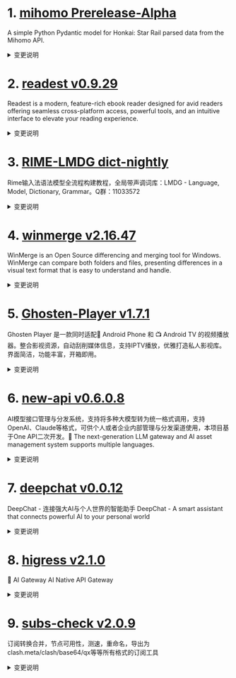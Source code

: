 
# 1. [mihomo Prerelease-Alpha](https://github.com/MetaCubeX/mihomo/releases/tag/Prerelease-Alpha)  
A simple Python Pydantic model for Honkai: Star Rail parsed data from the Mihomo API.
<details>
<summary>变更说明</summary>

Release created at  Fri Apr  4 12:00:15 CST 2025
Synchronize Alpha branch code updates, keeping only the latest version
<br>
[我应该下载哪个文件? / Which file should I download?](https://github.com/MetaCubeX/mihomo/wiki/FAQ)
[二进制文件筛选 / Binary file selector](https://metacubex.github.io/Meta-Docs/startup/#_1)
[查看文档 / Docs](https://metacubex.github.io/Meta-Docs/)
  

</details>

# 2. [readest v0.9.29](https://github.com/readest/readest/releases/tag/v0.9.29)  
Readest is a modern, feature-rich ebook reader designed for avid readers offering seamless cross-platform access, powerful tools, and an intuitive interface to elevate your reading experience.
<details>
<summary>变更说明</summary>

## Release Highlight
* Improved Login on Android without needing to rely on external Chrome browser
* Local large book files now load more efficiently on Android
* Balanced the load of online service between different types of users to keep things running smoothly for everyone

## What's Changed
* fix: soft keyboard in custom css textarea, closes  and closes  by @chrox in https://github.com/readest/readest/pull/766
* fix: only replace quote punctuations for vertical layout, closes  by @chrox in https://github.com/readest/readest/pull/767
* fix: store the filepath for transient import, closes  by @chrox in https://github.com/readest/readest/pull/768
* fix: head bar may hide login buttons in auth page by @chrox in https://github.com/readest/readest/pull/769
......  

</details>

# 3. [RIME-LMDG dict-nightly](https://github.com/amzxyz/RIME-LMDG/releases/tag/dict-nightly)  
Rime输入法语法模型全流程构建教程，全局带声调词库：LMDG - Language, Model, Dictionary, Grammar。Q群：11033572
<details>
<summary>变更说明</summary>

- `cn_dicts.zip`：最新的中文词库文件。
  

</details>

# 4. [winmerge v2.16.47](https://github.com/WinMerge/winmerge/releases/tag/v2.16.47)  
WinMerge is an Open Source differencing and merging tool for Windows. WinMerge can compare both folders and files, presenting differences in a visual text format that is easy to understand and handle.
<details>
<summary>变更说明</summary>

![GitHub Releases (by Release)](https://img.shields.io/github/downloads/WinMerge/winmerge/v2.16.47/total)
#
# WinMerge 2.16.47 Beta Release Notes

- [About This Release](#about-this-release)
- [What Is New in 2.16.47 beta?](#what-is-new-in-21647-beta)
- [Known issues](#known-issues)

March 2025
#
......  

</details>

# 5. [Ghosten-Player v1.7.1](https://github.com/GhostenEditor/Ghosten-Player/releases/tag/v1.7.1)  
Ghosten Player 是一款同时适配📱 Android Phone 和 📺 Android TV 的视频播放器。整合影视资源，自动刮削媒体信息，支持IPTV播放，优雅打造私人影视库。 界面简洁，功能丰富，开箱即用。
<details>
<summary>变更说明</summary>

## 🐞 Bug Fixed
1. TV端的文本输入框点击返回键后无法再次调出软键盘
2. Emby电视剧的查询错误导致电视剧首页空白

## What's Changed
* Releases/v1.7.1 by @GhostenEditor in https://github.com/GhostenEditor/Ghosten-Player/pull/99


**Full Changelog**: https://github.com/GhostenEditor/Ghosten-Player/compare/v1.7.0...v1.7.1  

</details>

# 6. [new-api v0.6.0.8](https://github.com/Calcium-Ion/new-api/releases/tag/v0.6.0.8)  
AI模型接口管理与分发系统，支持将多种大模型转为统一格式调用，支持OpenAI、Claude等格式，可供个人或者企业内部管理与分发渠道使用，本项目基于One API二次开发。🍥 The next-generation LLM gateway and AI asset management system supports multiple languages.
<details>
<summary>变更说明</summary>

feat: Enhance ModelSettingsVisualEditor with pricing modes and improved model management features

**Full Changelog**: https://github.com/Calcium-Ion/new-api/compare/v0.6.0.7...v0.6.0.8  

</details>

# 7. [deepchat v0.0.12](https://github.com/ThinkInAIXYZ/deepchat/releases/tag/v0.0.12)  
DeepChat - 连接强大AI与个人世界的智能助手 DeepChat - A smart assistant that connects powerful AI to your personal world
<details>
<summary>变更说明</summary>

## 🚀 DeepChat 0.0.12 正式发布 | 重新定义你的 AI 对话体验！
—— 更强大，更灵活，更智能，开启高效沟通新高度 🌟

✨ 本次主要更新内容 ✨

- 完全重构了 MCP 调用的方式，现在可以详细的看到每一个调用的具体信息，用户看得到，使用更放心
- 更新到最新 [1.8.0](https://github.com/modelcontextprotocol/typescript-sdk/releases/tag/1.8.0) 的MCP SDK ，支持了除了 stdio 和 sse 之外的全新的 [inMemory](https://github.com/modelcontextprotocol/typescript-sdk/blob/main/src/inMemory.ts) 的 MCP Server , 无需开新进程，无需安装，开箱即用稳定可靠
- 通过 inMemory 的方式内置了[官方的文件读写MCP](https://github.com/modelcontextprotocol/servers/tree/main/src/filesystem) 并额外扩充了多个文件一同移动的能力，缩短调用
- 通过 inMemory 的方式提供了 Artifacts 能力，节约了 Artifacts 的上行token消耗
- 后续还会增加更多 inMemory 的 MCP，用户开箱即用，无需安装，无需配置环境
......  

</details>

# 8. [higress v2.1.0](https://github.com/alibaba/higress/releases/tag/v2.1.0)  
🤖 AI Gateway AI Native API Gateway
<details>
<summary>变更说明</summary>

## What's Changed
* update helm docs by @johnlanni in https://github.com/alibaba/higress/pull/1782
* feat: add ollama embedding to ai-cache by @Beatrueman in https://github.com/alibaba/higress/pull/1794
* feat: Support transforming reasoning_content returned by Qwen to OpenAI contract by @CH3CHO in https://github.com/alibaba/higress/pull/1791
* fix: Fix a bug in openaiCustomUrl support by @CH3CHO in https://github.com/alibaba/higress/pull/1790
* Add ai search plugin by @johnlanni in https://github.com/alibaba/higress/pull/1804
* feat: Unify the SSE processing logic by @CH3CHO in https://github.com/alibaba/higress/pull/1800
* fix(typo): use the correct bing name for ai-search. by @maratrixx in https://github.com/alibaba/higress/pull/1807
* Add database configuration for plugins that use Redis. by @johnlanni in https://github.com/alibaba/higress/pull/1814
* set include_usage by default for all model providers by @johnlanni in https://github.com/alibaba/higress/pull/1818
......  

</details>

# 9. [subs-check v2.0.9](https://github.com/beck-8/subs-check/releases/tag/v2.0.9)  
订阅转换合并，节点可用性，测速，重命名，导出为clash.meta/clash/base64/qx等等所有格式的订阅工具
<details>
<summary>变更说明</summary>

## Changelog
* 36d1bcb40d3a8ef265ae3a9fe3377214c23e791d feat: 添加自定义通知标题 && fix killnode
* ea37d5b2853f62a74bb6fc93a4241ca595640dc8 fix  && update to v1.19.4
* 22c0d1771d75a39eaa0f860045a66a26b34b00ee fix: update gist.md r2.md
* cb40cecdd97a3030e519237aafefa6895e287367 fix: 优化节点去重
* c004a600d09337629836e17151648ff9069c7420 fix: 优化节点去重
* 692932a31e615e66acddb35e7495e380aeaa5f34 op: add sub-store usage
* 28c267bbd9265306956c729b3966f382870bb9ec update README.md

  

</details>

